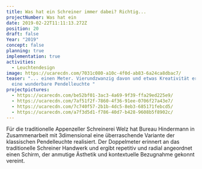 ```yaml
---
title: Was hat ein Schreiner immer dabei? Richtig...
projectNumber: Was hat ein
date: 2019-02-22T11:11:13.272Z
position: 20
draft: false
Year: "2019"
concept: false
planning: true
implementation: true
activities:
  - Leuchtendesign
image: https://ucarecdn.com/7031c080-a10c-4f0d-ab83-6a24ca8dbac7/
teaser: "... einen Meter. Vierundzwanzig davon und etwas Kreativität ergeben
  eine wunderbare Pendelleuchte "
projectpictures:
  - https://ucarecdn.com/be52bf01-3ac3-4a69-9f39-ffa29ed225e9/
  - https://ucarecdn.com/7af51f2f-7860-4f36-91ee-0706f27a43e7/
  - https://ucarecdn.com/7c740f57-2b1b-4dc5-8eb3-685171febcd5/
  - https://ucarecdn.com/a7f3d5d1-f786-40d7-b428-9608b5f8902c/
---
```

Für die traditionelle Appenzeller Schreinerei Welz hat Bureau Hindermann in Zusammenarbeit mit 3dimensional eine überraschende Variante der klassischen Pendelleuchte realisiert. Der Doppelmeter erinnert an das traditionelle Schreiner Handwerk und ergibt repetitiv und radial angeordnet einen Schirm, der anmutige Ästhetik und kontextuelle Bezugnahme gekonnt vereint.

